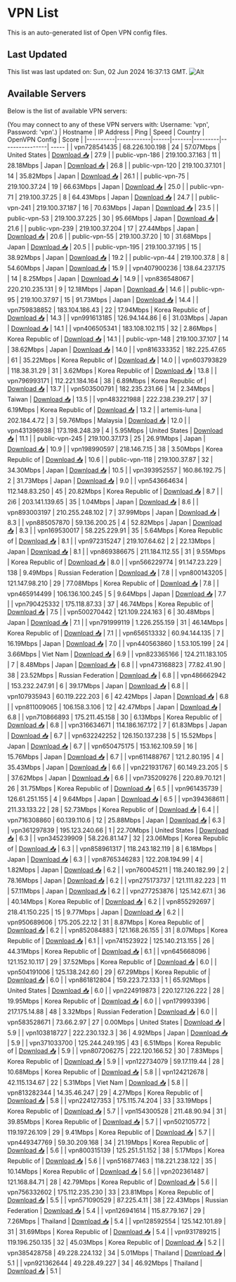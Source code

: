 # VPN List

This is an auto-generated list of Open VPN config files.

## Last Updated

This list was last updated on: Sun, 02 Jun 2024 16:37:13 GMT.
![Alt](https://repobeats.axiom.co/api/embed/186b98318ef1479477931607c1ad7d823f12451f.svg "Repobeats analytics image")

## Available Servers

Below is the list of available VPN servers:

(You may connect to any of these VPN servers with: Username: 'vpn', Password: 'vpn'.)
| Hostname | IP Address | Ping | Speed | Country | OpenVPN Config | Score |
|----------|------------|------|-------|---------|----------------| ----- |
| vpn728541435 | 68.226.100.198 | 24 | 57.07Mbps | United States | [Download 📥](./configs/server_0_US.ovpn) | 27.9 |
| public-vpn-186 | 219.100.37.163 | 11 | 28.18Mbps | Japan | [Download 📥](./configs/server_1_JP.ovpn) | 26.8 |
| public-vpn-120 | 219.100.37.101 | 14 | 35.82Mbps | Japan | [Download 📥](./configs/server_2_JP.ovpn) | 26.1 |
| public-vpn-75 | 219.100.37.24 | 19 | 66.63Mbps | Japan | [Download 📥](./configs/server_3_JP.ovpn) | 25.0 |
| public-vpn-71 | 219.100.37.25 | 8 | 64.43Mbps | Japan | [Download 📥](./configs/server_4_JP.ovpn) | 24.7 |
| public-vpn-241 | 219.100.37.187 | 16 | 70.63Mbps | Japan | [Download 📥](./configs/server_5_JP.ovpn) | 23.5 |
| public-vpn-53 | 219.100.37.225 | 30 | 95.66Mbps | Japan | [Download 📥](./configs/server_6_JP.ovpn) | 21.6 |
| public-vpn-239 | 219.100.37.204 | 17 | 27.44Mbps | Japan | [Download 📥](./configs/server_7_JP.ovpn) | 20.6 |
| public-vpn-55 | 219.100.37.20 | 10 | 31.68Mbps | Japan | [Download 📥](./configs/server_8_JP.ovpn) | 20.5 |
| public-vpn-195 | 219.100.37.195 | 15 | 38.92Mbps | Japan | [Download 📥](./configs/server_9_JP.ovpn) | 19.2 |
| public-vpn-44 | 219.100.37.8 | 8 | 54.60Mbps | Japan | [Download 📥](./configs/server_10_JP.ovpn) | 15.9 |
| vpn407900236 | 138.64.237.175 | 14 | 8.25Mbps | Japan | [Download 📥](./configs/server_11_JP.ovpn) | 14.9 |
| vpn836548067 | 220.210.235.131 | 9 | 12.18Mbps | Japan | [Download 📥](./configs/server_12_JP.ovpn) | 14.6 |
| public-vpn-95 | 219.100.37.97 | 15 | 91.73Mbps | Japan | [Download 📥](./configs/server_13_JP.ovpn) | 14.4 |
| vpn759838852 | 183.104.186.43 | 22 | 17.94Mbps | Korea Republic of | [Download 📥](./configs/server_14_KR.ovpn) | 14.3 |
| vpn991613185 | 126.94.144.86 | 6 | 31.03Mbps | Japan | [Download 📥](./configs/server_15_JP.ovpn) | 14.1 |
| vpn406505341 | 183.108.102.115 | 32 | 2.86Mbps | Korea Republic of | [Download 📥](./configs/server_16_KR.ovpn) | 14.1 |
| public-vpn-148 | 219.100.37.107 | 14 | 38.62Mbps | Japan | [Download 📥](./configs/server_17_JP.ovpn) | 14.0 |
| vpn816333352 | 182.225.47.65 | 61 | 35.22Mbps | Korea Republic of | [Download 📥](./configs/server_18_KR.ovpn) | 14.0 |
| vpn603793829 | 118.38.31.29 | 31 | 3.62Mbps | Korea Republic of | [Download 📥](./configs/server_19_KR.ovpn) | 13.8 |
| vpn796993171 | 112.221.184.164 | 38 | 6.89Mbps | Korea Republic of | [Download 📥](./configs/server_20_KR.ovpn) | 13.7 |
| vpn503500791 | 182.235.231.66 | 14 | 2.34Mbps | Taiwan | [Download 📥](./configs/server_21_TW.ovpn) | 13.5 |
| vpn483221988 | 222.238.239.217 | 37 | 6.19Mbps | Korea Republic of | [Download 📥](./configs/server_22_KR.ovpn) | 13.2 |
| artemis-luna | 202.184.4.72 | 3 | 59.76Mbps | Malaysia | [Download 📥](./configs/server_23_MY.ovpn) | 12.0 |
| vpn431396938 | 173.198.248.39 | 4 | 5.95Mbps | United States | [Download 📥](./configs/server_24_US.ovpn) | 11.1 |
| public-vpn-245 | 219.100.37.173 | 25 | 26.91Mbps | Japan | [Download 📥](./configs/server_25_JP.ovpn) | 10.9 |
| vpn198990597 | 218.146.7.15 | 38 | 3.50Mbps | Korea Republic of | [Download 📥](./configs/server_26_KR.ovpn) | 10.6 |
| public-vpn-118 | 219.100.37.87 | 32 | 34.30Mbps | Japan | [Download 📥](./configs/server_27_JP.ovpn) | 10.5 |
| vpn393952557 | 160.86.192.75 | 2 | 31.73Mbps | Japan | [Download 📥](./configs/server_28_JP.ovpn) | 9.0 |
| vpn543664634 | 112.148.83.250 | 45 | 20.82Mbps | Korea Republic of | [Download 📥](./configs/server_29_KR.ovpn) | 8.7 |
| 2i6 | 203.141.139.65 | 35 | 1.04Mbps | Japan | [Download 📥](./configs/server_30_JP.ovpn) | 8.6 |
| vpn893003197 | 210.255.248.102 | 7 | 37.99Mbps | Japan | [Download 📥](./configs/server_31_JP.ovpn) | 8.3 |
| vpn885057870 | 59.136.200.25 | 4 | 52.82Mbps | Japan | [Download 📥](./configs/server_32_JP.ovpn) | 8.3 |
| vpn169530017 | 58.225.229.91 | 35 | 5.64Mbps | Korea Republic of | [Download 📥](./configs/server_33_KR.ovpn) | 8.1 |
| vpn972315247 | 219.107.64.62 | 2 | 22.13Mbps | Japan | [Download 📥](./configs/server_34_JP.ovpn) | 8.1 |
| vpn869386675 | 211.184.112.55 | 31 | 9.55Mbps | Korea Republic of | [Download 📥](./configs/server_35_KR.ovpn) | 8.0 |
| vpn566229774 | 91.147.23.229 | 138 | 9.49Mbps | Russian Federation | [Download 📥](./configs/server_36_RU.ovpn) | 7.8 |
| vpn800143205 | 121.147.98.210 | 29 | 77.08Mbps | Korea Republic of | [Download 📥](./configs/server_37_KR.ovpn) | 7.8 |
| vpn465914499 | 106.136.100.245 | 5 | 9.64Mbps | Japan | [Download 📥](./configs/server_38_JP.ovpn) | 7.7 |
| vpn790425332 | 175.118.87.33 | 37 | 46.74Mbps | Korea Republic of | [Download 📥](./configs/server_39_KR.ovpn) | 7.5 |
| vpn500270442 | 121.109.224.163 | 6 | 30.48Mbps | Japan | [Download 📥](./configs/server_40_JP.ovpn) | 7.1 |
| vpn791999119 | 1.226.255.159 | 31 | 46.14Mbps | Korea Republic of | [Download 📥](./configs/server_41_KR.ovpn) | 7.1 |
| vpn656513332 | 60.94.144.135 | 7 | 16.19Mbps | Japan | [Download 📥](./configs/server_42_JP.ovpn) | 7.0 |
| vpn440563860 | 1.53.105.199 | 24 | 3.66Mbps | Viet Nam | [Download 📥](./configs/server_43_VN.ovpn) | 6.9 |
| vpn823365166 | 124.211.183.105 | 7 | 8.48Mbps | Japan | [Download 📥](./configs/server_44_JP.ovpn) | 6.8 |
| vpn473168823 | 77.82.41.90 | 38 | 23.52Mbps | Russian Federation | [Download 📥](./configs/server_45_RU.ovpn) | 6.8 |
| vpn486662942 | 153.232.247.91 | 6 | 39.17Mbps | Japan | [Download 📥](./configs/server_46_JP.ovpn) | 6.8 |
| vpn107935943 | 60.119.222.203 | 6 | 42.42Mbps | Japan | [Download 📥](./configs/server_47_JP.ovpn) | 6.8 |
| vpn811009065 | 106.158.3.106 | 12 | 42.47Mbps | Japan | [Download 📥](./configs/server_48_JP.ovpn) | 6.8 |
| vpn710866893 | 175.211.45.158 | 30 | 6.13Mbps | Korea Republic of | [Download 📥](./configs/server_49_KR.ovpn) | 6.8 |
| vpn316634671 | 114.186.167.172 | 7 | 61.83Mbps | Japan | [Download 📥](./configs/server_50_JP.ovpn) | 6.7 |
| vpn632242252 | 126.150.137.238 | 5 | 15.52Mbps | Japan | [Download 📥](./configs/server_51_JP.ovpn) | 6.7 |
| vpn650475175 | 153.162.109.59 | 16 | 15.76Mbps | Japan | [Download 📥](./configs/server_52_JP.ovpn) | 6.7 |
| vpn611488767 | 121.2.80.195 | 4 | 35.43Mbps | Japan | [Download 📥](./configs/server_53_JP.ovpn) | 6.6 |
| vpn221931767 | 60.149.23.205 | 5 | 37.62Mbps | Japan | [Download 📥](./configs/server_54_JP.ovpn) | 6.6 |
| vpn735209276 | 220.89.70.121 | 26 | 31.75Mbps | Korea Republic of | [Download 📥](./configs/server_55_KR.ovpn) | 6.5 |
| vpn961435739 | 126.61.251.155 | 4 | 9.64Mbps | Japan | [Download 📥](./configs/server_56_JP.ovpn) | 6.5 |
| vpn394368611 | 211.33.133.22 | 28 | 52.73Mbps | Korea Republic of | [Download 📥](./configs/server_57_KR.ovpn) | 6.4 |
| vpn716308860 | 60.139.110.6 | 12 | 25.88Mbps | Japan | [Download 📥](./configs/server_58_JP.ovpn) | 6.3 |
| vpn361297839 | 195.123.240.66 | 1 | 22.70Mbps | United States | [Download 📥](./configs/server_59_US.ovpn) | 6.3 |
| vpn345239909 | 58.226.81.147 | 32 | 23.06Mbps | Korea Republic of | [Download 📥](./configs/server_60_KR.ovpn) | 6.3 |
| vpn858961317 | 118.243.182.119 | 8 | 6.18Mbps | Japan | [Download 📥](./configs/server_61_JP.ovpn) | 6.3 |
| vpn8765346283 | 122.208.194.99 | 4 | 1.82Mbps | Japan | [Download 📥](./configs/server_62_JP.ovpn) | 6.2 |
| vpn760045211 | 118.240.182.99 | 2 | 78.16Mbps | Japan | [Download 📥](./configs/server_63_JP.ovpn) | 6.2 |
| vpn275173737 | 121.111.82.223 | 11 | 57.11Mbps | Japan | [Download 📥](./configs/server_64_JP.ovpn) | 6.2 |
| vpn277253876 | 125.142.67.1 | 36 | 40.14Mbps | Korea Republic of | [Download 📥](./configs/server_65_KR.ovpn) | 6.2 |
| vpn855292697 | 218.41.150.225 | 15 | 9.77Mbps | Japan | [Download 📥](./configs/server_66_JP.ovpn) | 6.2 |
| vpn950689606 | 175.205.22.12 | 31 | 8.87Mbps | Korea Republic of | [Download 📥](./configs/server_67_KR.ovpn) | 6.2 |
| vpn852084883 | 121.168.26.155 | 31 | 8.07Mbps | Korea Republic of | [Download 📥](./configs/server_68_KR.ovpn) | 6.1 |
| vpn741523922 | 125.140.213.155 | 26 | 44.31Mbps | Korea Republic of | [Download 📥](./configs/server_69_KR.ovpn) | 6.1 |
| vpn645668096 | 121.152.10.117 | 29 | 37.52Mbps | Korea Republic of | [Download 📥](./configs/server_70_KR.ovpn) | 6.0 |
| vpn504191006 | 125.138.242.60 | 29 | 67.29Mbps | Korea Republic of | [Download 📥](./configs/server_71_KR.ovpn) | 6.0 |
| vpn861812804 | 159.223.72.133 | 1 | 65.92Mbps | United States | [Download 📥](./configs/server_72_US.ovpn) | 6.0 |
| vpn224919873 | 220.127.126.222 | 28 | 19.95Mbps | Korea Republic of | [Download 📥](./configs/server_73_KR.ovpn) | 6.0 |
| vpn179993396 | 217.175.14.88 | 48 | 3.32Mbps | Russian Federation | [Download 📥](./configs/server_74_RU.ovpn) | 6.0 |
| vpn583528671 | 73.66.2.97 | 27 | 0.00Mbps | United States | [Download 📥](./configs/server_75_US.ovpn) | 5.9 |
| vpn103818727 | 222.230.132.3 | 36 | 4.92Mbps | Japan | [Download 📥](./configs/server_76_JP.ovpn) | 5.9 |
| vpn371033700 | 125.244.249.195 | 43 | 6.51Mbps | Korea Republic of | [Download 📥](./configs/server_77_KR.ovpn) | 5.9 |
| vpn807206275 | 222.120.166.52 | 30 | 7.83Mbps | Korea Republic of | [Download 📥](./configs/server_78_KR.ovpn) | 5.9 |
| vpn122734079 | 59.17.119.44 | 28 | 10.68Mbps | Korea Republic of | [Download 📥](./configs/server_79_KR.ovpn) | 5.8 |
| vpn124212678 | 42.115.134.67 | 22 | 5.31Mbps | Viet Nam | [Download 📥](./configs/server_80_VN.ovpn) | 5.8 |
| vpn813282344 | 14.35.46.247 | 29 | 4.27Mbps | Korea Republic of | [Download 📥](./configs/server_81_KR.ovpn) | 5.8 |
| vpn224127353 | 175.115.74.204 | 33 | 33.19Mbps | Korea Republic of | [Download 📥](./configs/server_82_KR.ovpn) | 5.7 |
| vpn154300528 | 211.48.90.94 | 31 | 39.85Mbps | Korea Republic of | [Download 📥](./configs/server_83_KR.ovpn) | 5.7 |
| vpn502105772 | 119.197.26.109 | 29 | 9.41Mbps | Korea Republic of | [Download 📥](./configs/server_84_KR.ovpn) | 5.7 |
| vpn449347769 | 59.30.209.168 | 34 | 21.19Mbps | Korea Republic of | [Download 📥](./configs/server_85_KR.ovpn) | 5.6 |
| vpn800315139 | 125.251.51.152 | 38 | 5.17Mbps | Korea Republic of | [Download 📥](./configs/server_86_KR.ovpn) | 5.6 |
| vpn516877463 | 118.221.238.122 | 35 | 10.14Mbps | Korea Republic of | [Download 📥](./configs/server_87_KR.ovpn) | 5.6 |
| vpn202361487 | 121.168.84.71 | 28 | 42.79Mbps | Korea Republic of | [Download 📥](./configs/server_88_KR.ovpn) | 5.6 |
| vpn756332602 | 175.112.235.230 | 33 | 23.81Mbps | Korea Republic of | [Download 📥](./configs/server_89_KR.ovpn) | 5.5 |
| vpn571090529 | 87.225.4.11 | 38 | 22.43Mbps | Russian Federation | [Download 📥](./configs/server_90_RU.ovpn) | 5.4 |
| vpn126941614 | 115.87.79.167 | 29 | 7.26Mbps | Thailand | [Download 📥](./configs/server_91_TH.ovpn) | 5.4 |
| vpn128592554 | 125.142.101.89 | 31 | 31.69Mbps | Korea Republic of | [Download 📥](./configs/server_92_KR.ovpn) | 5.4 |
| vpn931789215 | 119.196.250.135 | 32 | 45.03Mbps | Korea Republic of | [Download 📥](./configs/server_93_KR.ovpn) | 5.2 |
| vpn385428758 | 49.228.224.132 | 34 | 5.01Mbps | Thailand | [Download 📥](./configs/server_94_TH.ovpn) | 5.1 |
| vpn921362644 | 49.228.49.227 | 34 | 46.92Mbps | Thailand | [Download 📥](./configs/server_95_TH.ovpn) | 5.1 |
